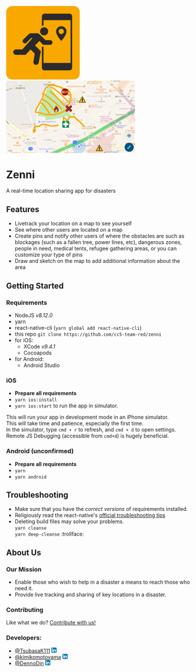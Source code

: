 <img src="./js/assets/logos/yellow.png" alt="Logo" width=200>
<img src="./img/ScreenShot2.png" alt="ScreenShot" width=350>

# Zenni

A real-time location sharing app for disasters  

## Features
- Livetrack your location on a map to see yourself
- See where other users are located on a map
- Create pins and notify other users of where the obstacles are such as blockages (such as a fallen tree, power lines, etc), dangerous zones, people in need, medical tents, refugee gathering areas, or you can customize your type of pins
- Draw and sketch on the map to add additional information about the area

## Getting Started

### Requirements
- NodeJS *v8.12.0*
- yarn
- react-native-cli (`yarn global add react-native-cli`)
- this repo `git clone https://github.com/cc5-team-red/zenni`
- for iOS: 
  - XCode *v9.4.1*
  - Cocoapods
- for Android:
  - Android Studio

### iOS
- **Prepare all requirements**
- `yarn ios:install`
- `yarn ios:start` to run the app in simulator.

This will run your app in development mode in an iPhone simulator.  
This will take time and patience, especially the first time.  
In the simulator, type `cmd + r` to refresh, and `cmd + d` to open settings.  
Remote JS Debugging (accessible from `cmd+d`) is hugely beneficial.  

### Android (unconfirmed)
- **Prepare all requirements**
- `yarn`
- `yarn android`

## Troubleshooting

- Make sure that you have the *correct versions* of requirements installed.
- Religiously read the react-native's [official troubleshooting tips](https://facebook.github.io/react-native/docs/troubleshooting.html)
- Deleting build files may solve your problems.  
  `yarn cleanse`  
  `yarn deep-cleanse` :trollface:

## About Us

### Our Mission
- Enable those who wish to help in a disaster a means to reach those who need it.
- Provide live tracking and sharing of key locations in a disaster.

### Contributing
Like what we do? [Contribute with us!](https://github.com/cc5-team-red/zenni/blob/develop/CONTRIBUTE.md)

### Developers:
- [@TsubasaK111](https://github.com/TsubasaK111) [![LinkedIn](./img/LinkedIn.png)](https://www.linkedin.com/in/tsubasakondo/)
- [@kimikomotoyama](https://github.com/kimikomotoyama) [![LinkedIn](./img/LinkedIn.png)](https://www.linkedin.com/in/kimiko-motoyama-54a198132)
- [@DennoDin](https://github.com/DennoDin) [![LinkedIn](./img/LinkedIn.png)](https://www.linkedin.com/in/dustin-tran-20423468/)